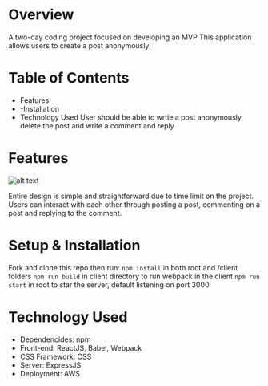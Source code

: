 # Overview
A two-day coding project focused on developing an MVP
This application allows users to create a post anonymously

# Table of Contents
- Features
- -Installation
- Technology Used
User should be able to wrtie a post anonymously, delete the post and write a comment and reply

# Features
![alt text](https://i.ibb.co/CJGgLb5/Screen-Shot-2021-09-09-at-11-10-11-AM.png)

Entire design is simple and straightforward due to time limit on the project. Users can interact with each other through posting a post, commenting on a post and replying to the comment.

# Setup & Installation
Fork and clone this repo then run:
`npm install` in both root and /client folders
`npm run build` in client directory to run webpack in the client
`npm run start` in root to star the server, default listening on port 3000

# Technology Used
- Dependencides: npm
- Front-end: ReactJS, Babel, Webpack
- CSS Framework: CSS
- Server: ExpressJS
- Deployment: AWS
